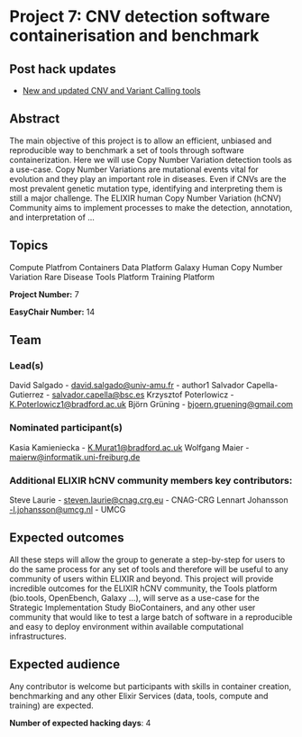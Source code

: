 # Project 7: CNV detection software containerisation and benchmark

## Post hack updates

* [New and updated CNV and Variant Calling tools](https://galaxyproject.eu/posts/2021/01/30/cnv-and-vc-updates/)


## Abstract

The main objective of this project is to allow an efficient, unbiased and reproducible way to benchmark a set of tools through software containerization. Here we will use Copy Number Variation detection tools as a use-case. Copy Number Variations are mutational events vital for evolution and they play an important role in diseases. Even if CNVs are the most prevalent genetic mutation type, identifying and interpreting them is still a major challenge. The ELIXIR human Copy Number Variation (hCNV) Community aims to implement processes to make the detection, annotation, and interpretation of ...

## Topics

Compute Platfrom
 Containers
 Data Platform
 Galaxy
 Human Copy Number Variation
 Rare Disease
 Tools Platform
 Training Platform

**Project Number:** 7



**EasyChair Number:** 14

## Team

### Lead(s)

David Salgado - david.salgado@univ-amu.fr - author1
 Salvador Capella-Gutierrez - salvador.capella@bsc.es
 Krzysztof Poterlowicz - K.Poterlowicz1@bradford.ac.uk
 Björn Grüning - bjoern.gruening@gmail.com

### Nominated participant(s)

Kasia Kamieniecka - K.Murat1@bradford.ac.uk
Wolfgang Maier - maierw@informatik.uni-freiburg.de

### Additional ELIXIR hCNV community members key contributors:
Steve Laurie - steven.laurie@cnag.crg.eu - CNAG-CRG 
Lennart Johansson -l.johansson@umcg.nl - UMCG

## Expected outcomes

All these steps will allow the group to generate a step-by-step for users to do the same process for any set of tools and therefore will be useful to any community of users within ELIXIR and beyond.
 This project will provide incredible outcomes for the ELIXIR hCNV community, the Tools platform (bio.tools, OpenEbench, Galaxy …), will serve as a use-case for the Strategic Implementation Study BioContainers, and any other user community that would like to test a large batch of software in a reproducible and easy to deploy environment within available computational infrastructures.

## Expected audience

Any contributor is welcome but participants with skills in container creation, benchmarking and any other Elixir Services (data, tools, compute and training) are expected.

**Number of expected hacking days**: 4

